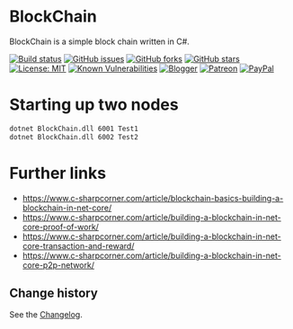 BlockChain
====================================

BlockChain is a simple block chain written in C#.

[![Build status](https://ci.appveyor.com/api/projects/status/flwy7y8jjy8a62md?svg=true)](https://ci.appveyor.com/project/SeppPenner/blockchain)
[![GitHub issues](https://img.shields.io/github/issues/SeppPenner/BlockChain.svg)](https://github.com/SeppPenner/BlockChain/issues)
[![GitHub forks](https://img.shields.io/github/forks/SeppPenner/BlockChain.svg)](https://github.com/SeppPenner/BlockChain/network)
[![GitHub stars](https://img.shields.io/github/stars/SeppPenner/BlockChain.svg)](https://github.com/SeppPenner/BlockChain/stargazers)
[![License: MIT](https://img.shields.io/badge/License-MIT-blue.svg)](https://raw.githubusercontent.com/SeppPenner/BlockChain/master/License.txt)
[![Known Vulnerabilities](https://snyk.io/test/github/SeppPenner/BlockChain/badge.svg)](https://snyk.io/test/github/SeppPenner/BlockChain)
[![Blogger](https://img.shields.io/badge/Follow_me_on-blogger-orange)](https://franzhuber23.blogspot.de/)
[![Patreon](https://img.shields.io/badge/Patreon-F96854?logo=patreon&logoColor=white)](https://patreon.com/SeppPennerOpenSourceDevelopment)
[![PayPal](https://img.shields.io/badge/PayPal-00457C?logo=paypal&logoColor=white)](https://paypal.me/th070795)

# Starting up two nodes

```cmd
dotnet BlockChain.dll 6001 Test1
dotnet BlockChain.dll 6002 Test2
```

# Further links

* https://www.c-sharpcorner.com/article/blockchain-basics-building-a-blockchain-in-net-core/
* https://www.c-sharpcorner.com/article/building-a-blockchain-in-net-core-proof-of-work/
* https://www.c-sharpcorner.com/article/building-a-blockchain-in-net-core-transaction-and-reward/
* https://www.c-sharpcorner.com/article/building-a-blockchain-in-net-core-p2p-network/

Change history
--------------

See the [Changelog](https://github.com/SeppPenner/BlockChain/blob/master/Changelog.md).
